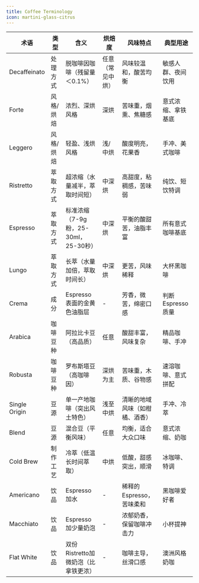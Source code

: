 ```yaml
---
title: Coffee Terminology
icon: martini-glass-citrus
---
```


| 术语            | 类型         | 含义                                   | 烘焙度          | 风味特点                     | 典型用途                  |
|-----------------|------------|--------------------------------------|---------------|--------------------------|-----------------------|
| Decaffeinato   | 处理方式      | 脱咖啡因咖啡（残留量＜0.1%）               | 任意（常见中烘）     | 风味较温和，酸苦均衡              | 敏感人群、夜间饮用            |
| Forte          | 风格/烘焙     | 浓烈、深烘风格                           | 深烘            | 苦味重，烟熏、焦糖感              | 意式浓缩、拿铁基底            |
| Leggero        | 风格/烘焙     | 轻盈、浅烘风格                           | 浅/中烘          | 酸度明亮，花果香                | 手冲、美式咖啡              |
| Ristretto      | 萃取方式      | 超浓缩（水量减半，萃取时间短）                | 中深烘           | 高甜度，粘稠感，苦味弱             | 纯饮、短饮特调              |
| Espresso       | 萃取方式      | 标准浓缩（7-9g粉，25-30ml，25-30秒）       | 中深烘           | 平衡的酸甜苦，油脂丰富            | 所有意式咖啡基底            |
| Lungo          | 萃取方式      | 长萃（水量加倍，萃取时间长）                 | 中深烘           | 更苦，风味稀释                  | 大杯黑咖啡                |
| Crema          | 成分         | Espresso表面的金黄色油脂层               | -              | 芳香，微苦，绵密口感              | 判断Espresso质量          |
| Arabica        | 咖啡豆种      | 阿拉比卡豆（高品质）                      | 任意            | 酸甜丰富，风味复杂               | 精品咖啡、手冲              |
| Robusta        | 咖啡豆种      | 罗布斯塔豆（高咖啡因）                    | 深烘为主         | 苦味重，木质、谷物感              | 速溶咖啡、意式拼配            |
| Single Origin  | 豆源         | 单一产地咖啡（突出风土特色）                | 浅至中烘         | 清晰的地域风味（如柑橘、酒香）        | 手冲、冷萃                |
| Blend          | 豆源         | 混合豆（平衡风味）                        | 任意            | 均衡，适合大众口味               | 意式浓缩、奶咖              |
| Cold Brew      | 制作工艺      | 冷萃（低温长时间萃取）                     | 中烘            | 低酸，甜感突出，顺滑              | 冰咖啡、特调               |
| Americano      | 饮品         | Espresso加水                          | -              | 稀释的Espresso，苦味柔和         | 黑咖啡爱好者              |
| Macchiato      | 饮品         | Espresso加少量奶泡                     | -              | 浓郁奶香，保留咖啡冲击力            | 小杯提神                 |
| Flat White     | 饮品         | 双份Ristretto加微奶泡（比拿铁更浓）         | -              | 咖啡主导，丝滑口感               | 澳洲风格奶咖              |